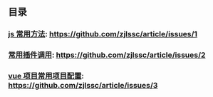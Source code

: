 ## 目录
### [js 常用方法](https://github.com/zjlssc/article/issues/1): <https://github.com/zjlssc/article/issues/1>
### [常用插件调用](https://github.com/zjlssc/article/issues/2): <https://github.com/zjlssc/article/issues/2>
### [vue 项目常用项目配置](https://github.com/zjlssc/article/issues/3): <https://github.com/zjlssc/article/issues/3>
